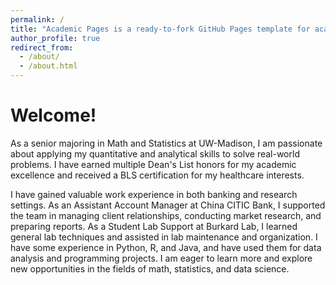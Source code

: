 ```yaml
---
permalink: /
title: "Academic Pages is a ready-to-fork GitHub Pages template for academic personal websites"
author_profile: true
redirect_from: 
  - /about/
  - /about.html
---
```


Welcome!
======
As a senior majoring in Math and Statistics at UW-Madison, I am passionate about applying my quantitative and analytical skills to solve real-world problems. I have earned multiple Dean's List honors for my academic excellence and received a BLS certification for my healthcare interests.

I have gained valuable work experience in both banking and research settings. As an Assistant Account Manager at China CITIC Bank, I supported the team in managing client relationships, conducting market research, and preparing reports. As a Student Lab Support at Burkard Lab, I learned general lab techniques and assisted in lab maintenance and organization. I have some experience in Python, R, and Java, and have used them for data analysis and programming projects. I am eager to learn more and explore new opportunities in the fields of math, statistics, and data science.
